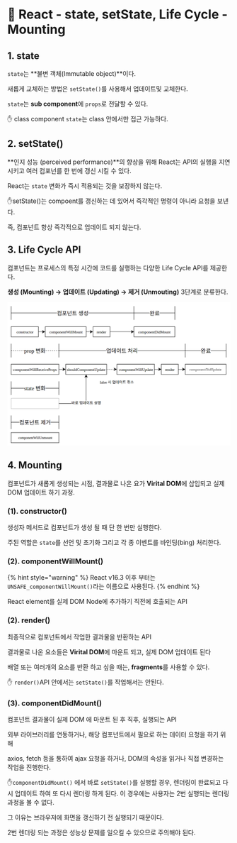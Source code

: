 # 📄 React - state, setState, Life Cycle - Mounting

## 1. state 

`state`는 **불변 객체\(Immutable object\)**이다.

새롭게 교체하는 방법은 `setState()`를 사용해서 업데이트및 교체한다.

`state`는 **sub component**에 `props`로 전달할 수 있다.



 ✋ class component `state`는 class 안에서만 접근 가능하다.

## 2. setState\(\) 

**인지 성능 \(perceived performance\)**의 향상을 위해 React는 API의 실행을 지연 시키고 여러 컴포넌를 한 번에 갱신 시킬 수 있다.

React는 `state` 변화가 즉시 적용되는 것을 보장하지 않는다.



 ✋setState\(\)는 compoent를 갱신하는 데 있어서 즉각적인 명령이 아니라 요청을 보낸다.

즉, 컴포넌트 항상 즉각적으로 업데이트 되지 않는다.

## 3. Life Cycle API

컴포넌트는 프로세스의 특정 시간에 코드를 실행하는 다양한 Life Cycle API를 제공한다.

**생성 \(Mounting\) →  업데이트 \(Updating\)  → 제거 \(Unmouting\)**  3단계로 분류한다.

![](../.gitbook/assets/screenshot-from-2016-12-10-00-21-26-1.png)

## 4. Mounting 

컴포넌트가 새롭게 생성되는 시점,  결과물로 나온 요가 **Virital DOM**에 삽입되고 실제 DOM 업데이트 하기 과정.

### \(1\). constructor\(\)

생성자 메서드로 컴포넌트가 생성 될 때 단 한 번만 실행한다.

주된 역할은 `state`를 선언 및 초기화 그리고 각 종 이벤트를 바인딩\(bing\) 처리한다.

### \(2\). componentWillMount\(\)

{% hint style="warning" %}
React v16.3 이후 부터는 `UNSAFE_componentWillMount()`라는 이름으로 사용된다.
{% endhint %}

React element를 실제 DOM Node에 추가하기 직전에 호출되는 API

### \(2\). render\(\)

최종적으로 컴포넌트에서 작업한 결과물을 반환하는 API

결과물로 나온 요소들은 **Virital DOM**에 마운트 되고, 실제 DOM 업데이트 된다

배열 또는 여러개의 요소를 반환 하고 싶을 때는, **fragments**를 사용할 수 있다.



 ✋ `render()`API 안에서는 `setState()`를 작업해서는 안된다.

### \(3\). componentDidMount\(\)

컴포넌트 결과물이 실제 DOM 에 마운트 된 후 직후, 실행되는 API

외부 라이브러리를 연동하거나, 해당 컴포넌트에서 필요로 하는 데이터 요청을 하기 위해

axios, fetch 등을 통하여 ajax 요청을 하거나, DOM의 속성을 읽거나 직접 변경하는 작업을 진행한다.



 ✋`componentDidMount()` 에서 바로 `setState()`를 실행할 경우, 렌더링이 완료되고 다시 업데이트 하여 또 다시 렌더링 하게 된다. 이 경우에는 사용자는 2번 실행되는 렌더링 과정을 볼 수 없다. 

 그 이유는 브라우저에 화면을 갱신하기 전 실행되기 때문이다.  

2번 렌더링 되는 과정은 성능상 문제를 일으킬 수 있으므로 주의해야 된다.  






